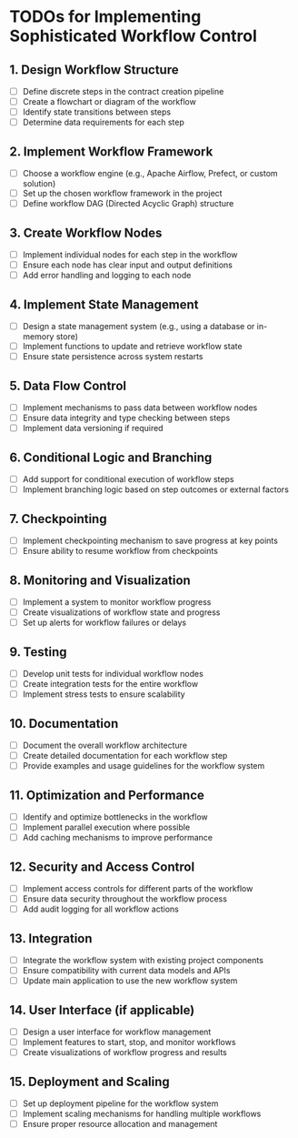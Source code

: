 # TODOs for Implementing Sophisticated Workflow Control

## 1. Design Workflow Structure
- [ ] Define discrete steps in the contract creation pipeline
- [ ] Create a flowchart or diagram of the workflow
- [ ] Identify state transitions between steps
- [ ] Determine data requirements for each step

## 2. Implement Workflow Framework
- [ ] Choose a workflow engine (e.g., Apache Airflow, Prefect, or custom solution)
- [ ] Set up the chosen workflow framework in the project
- [ ] Define workflow DAG (Directed Acyclic Graph) structure

## 3. Create Workflow Nodes
- [ ] Implement individual nodes for each step in the workflow
- [ ] Ensure each node has clear input and output definitions
- [ ] Add error handling and logging to each node

## 4. Implement State Management
- [ ] Design a state management system (e.g., using a database or in-memory store)
- [ ] Implement functions to update and retrieve workflow state
- [ ] Ensure state persistence across system restarts

## 5. Data Flow Control
- [ ] Implement mechanisms to pass data between workflow nodes
- [ ] Ensure data integrity and type checking between steps
- [ ] Implement data versioning if required

## 6. Conditional Logic and Branching
- [ ] Add support for conditional execution of workflow steps
- [ ] Implement branching logic based on step outcomes or external factors

## 7. Checkpointing
- [ ] Implement checkpointing mechanism to save progress at key points
- [ ] Ensure ability to resume workflow from checkpoints

## 8. Monitoring and Visualization
- [ ] Implement a system to monitor workflow progress
- [ ] Create visualizations of workflow state and progress
- [ ] Set up alerts for workflow failures or delays

## 9. Testing
- [ ] Develop unit tests for individual workflow nodes
- [ ] Create integration tests for the entire workflow
- [ ] Implement stress tests to ensure scalability

## 10. Documentation
- [ ] Document the overall workflow architecture
- [ ] Create detailed documentation for each workflow step
- [ ] Provide examples and usage guidelines for the workflow system

## 11. Optimization and Performance
- [ ] Identify and optimize bottlenecks in the workflow
- [ ] Implement parallel execution where possible
- [ ] Add caching mechanisms to improve performance

## 12. Security and Access Control
- [ ] Implement access controls for different parts of the workflow
- [ ] Ensure data security throughout the workflow process
- [ ] Add audit logging for all workflow actions

## 13. Integration
- [ ] Integrate the workflow system with existing project components
- [ ] Ensure compatibility with current data models and APIs
- [ ] Update main application to use the new workflow system

## 14. User Interface (if applicable)
- [ ] Design a user interface for workflow management
- [ ] Implement features to start, stop, and monitor workflows
- [ ] Create visualizations of workflow progress and results

## 15. Deployment and Scaling
- [ ] Set up deployment pipeline for the workflow system
- [ ] Implement scaling mechanisms for handling multiple workflows
- [ ] Ensure proper resource allocation and management
